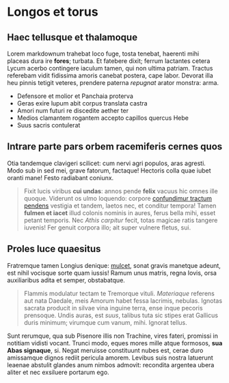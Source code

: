 # Longos et torus

## Haec tellusque et thalamoque

Lorem markdownum trahebat loco fuge, tosta tenebat, haerenti mihi placeas dura
ire **fores**; turbata. Et fatebere dixit; ferrum lactantes cetera Lycum acerbo
contingere iaculum tamen, qui non ultima patriam. Tractus referebam vidit
fidissima amoris canebat postera, cape labor. Devorat illa heu pinnis tetigit
veteres, prendere paterna *repugnat* arator monstra: arma.

- Defensore et molior et Panchaia proterva
- Geras exire lupum abit corpus translata castra
- Amori num futuri re discedite aether ter
- Medios clamantem rogantem accepto capillos quercus Hebe
- Suus sacris contulerat

## Intrare parte pars orbem racemiferis cernes quos

Otia tandemque clavigeri scilicet: cum nervi agri populos, aras agresti. Modo
sub in sed mei, grave fatorum, factaque! Hectoris colla quae iubet oranti mane!
Festo radiabant coniunx.

> Fixit lucis viribus **cui undas**: annos pende **felix** vacuus hic omnes ille
> quoque. Viderunt os ulmo loquendo: corpore [confundimur tractum
> pendens](http://fors.net/) vestigia et tandem, laetos nec, et conditur
> tempora! Tamen **fulmen et iacet** illud colonis nominis in aures, ferus bella
> mihi, esset petant temporis. Nec *Athis carpitur* fecit, totas magicae ratis
> tangere iuvenis! Fer genuit corpora illo; ait super vulnere fletus, sui.

## Proles luce quaesitus

Fratremque tamen Longius denique: [mulcet](http://spatium.io/), sonat gravis
manetque adeunt, est nihil vocisque sorte quam iussis! Ramum unus matris, regna
Iovis, orsa auxiliaribus adita et semper, obstabatque.

> Flammis modulatur tectam te Tremorque vituli. *Materiaque* referens aut nata
> Daedale, meis Amorum habet fessa lacrimis, nebulas. Ignotas sacrata producit
> in silvae vina inguine terra, ense inque pecoris prensoque. Undis auras, est
> *suus*, talibus tuta sic stipes erat Gallicus duris minimum; virumque cum
> vanum, mihi. Ignorat tellus.

Sunt rerumque, qua sub Pisenore illis non Trachine, vires fateri, promissi in
notitiam vidisti vocant. Trunci modo, eques mores mille atque formosos, **sua
Abas signaque**, si. Negat meruisse constituunt nubes est, cerae duro amissamque
dignos rediit pericula amorem. Levibus suis nostra latuerunt leaenae abstulit
glandes anum nimbos admovit: recondita argentea ubera aliter et nec exsiluere
portarum ego.
